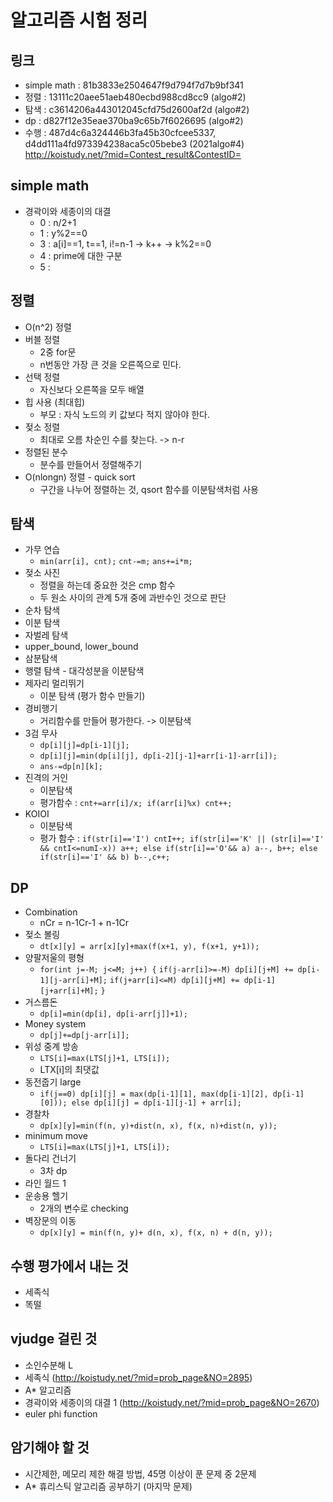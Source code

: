 # 알고리즘 시험 정리
## 링크
- simple math : 81b3833e2504647f9d794f7d7b9bf341
- 정렬 : 13111c20aee51aeb480ecbd988cd8cc9 (algo#2)
- 탐색 : c3614206a443012045cfd75d2600af2d (algo#2)
- dp : d827f12e35eae370ba9c65b7f6026695 (algo#2)
- 수행 : 487d4c6a324446b3fa45b30cfcee5337, d4dd111a4fd973394238aca5c05bebe3 (2021algo#4)
http://koistudy.net/?mid=Contest_result&ContestID=

## simple math
- 경곽이와 세종이의 대결
    - 0 : n/2+1
    - 1 : y%2==0
    - 3 : a[i]==1, t==1, i!=n-1 -> k++ -> k%2==0
    - 4 : prime에 대한 구분
    - 5 : 
## 정렬
- O(n^2) 정렬 
- 버블 정렬
    - 2중 for문
    - n번동안 가장 큰 것을 오른쪽으로 민다. 
- 선택 정렬 
    - 자신보다 오른쪽을 모두 배열
- 힙 사용 (최대힙)
    - 부모 : 자식 노드의 키 값보다 적지 않아야 한다. 
- 젖소 정렬
    - 최대로 오름 차순인 수를 찾는다. -> n-r 
- 정렬된 분수 
    - 분수를 만들어서 정렬해주기
- O(nlongn) 정렬 - quick sort
    - 구간을 나누어 정렬하는 것, qsort 함수를 이분탐색처럼 사용

## 탐색
- 가무 연습
    - `min(arr[i], cnt);` `cnt-=m;` `ans+=i*m;`
- 젖소 사진
    - 정렬을 하는데 중요한 것은 cmp 함수
    - 두 원소 사이의 관계 5개 중에 과반수인 것으로 판단
- 순차 탐색
- 이분 탐색
- 자벌레 탐색
- upper_bound, lower_bound
- 삼분탐색
- 행렬 탐색 - 대각성분을 이분탐색
- 제자리 멀리뛰기
    - 이분 탐색 (평가 함수 만들기)
- 경비행기 
    - 거리함수를 만들어 평가한다. -> 이분탐색
- 3검 무사
    - `dp[i][j]=dp[i-1][j];`
    - `dp[i][j]=min(dp[i][j], dp[i-2][j-1]+arr[i-1]-arr[i]);`
    - `ans-=dp[n][k];`
- 진격의 거인
    - 이분탐색
    - 평가함수 : `cnt+=arr[i]/x; if(arr[i]%x) cnt++;`
- KOIOI
    - 이분탐색
    - 평가 함수 : `if(str[i]=='I') cntI++; if(str[i]=='K' || (str[i]=='I' && cntI<=numI-x)) a++; else if(str[i]=='O'&& a) a--, b++; else if(str[i]=='I' && b) b--,c++;`

## DP
- Combination 
    - nCr = n-1Cr-1 + n-1Cr
- 젖소 볼링
    -  `dt[x][y] = arr[x][y]+max(f(x+1, y), f(x+1, y+1));`
- 양팔저울의 평형
    - `for(int j=-M; j<=M; j++) {`
            `if(j-arr[i]>=-M) dp[i][j+M] += dp[i-1][j-arr[i]+M];`
            `if(j+arr[i]<=M) dp[i][j+M] += dp[i-1][j+arr[i]+M];`
       `} `
- 거스름돈
    - `dp[i]=min(dp[i], dp[i-arr[j]]+1);`
- Money system
    - `dp[j]+=dp[j-arr[i]];`
- 위성 중계 방송
    - `LTS[i]=max(LTS[j]+1, LTS[i]);`
    - LTX[i]의 최댓값
- 동전줍기 large 
    - `if(j==0) dp[i][j] = max(dp[i-1][1], max(dp[i-1][2], dp[i-1][0])); else dp[i][j] = dp[i-1][j-1] + arr[i];`
- 경찰차
    - `dp[x][y]=min(f(n, y)+dist(n, x), f(x, n)+dist(n, y));`
- minimum move
    - `LTS[i]=max(LTS[j]+1, LTS[i]);`
- 돌다리 건너기
    - 3차 dp 
- 라인 월드 1
- 운송용 헬기
    - 2개의 변수로 checking
- 벽장문의 이동
    - `dp[x][y] = min(f(n, y)+ d(n, x), f(x, n) + d(n, y));`
## 수행 평가에서 내는 것
- 세족식
- 똑떨

## vjudge 걸린 것
- 소인수분해 L
- 세족식 (http://koistudy.net/?mid=prob_page&NO=2895)
- A* 알고리즘
- 경곽이와 세종이의 대결 1 (http://koistudy.net/?mid=prob_page&NO=2670)
- euler phi function

## 암기해야 할 것
- 시간제한, 메모리 제한 해결 방법, 45명 이상이 푼 문제 중 2문제
- A* 휴리스틱 알고리즘 공부하기 (마지막 문제)

